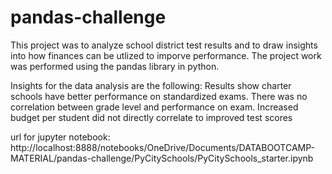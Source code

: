 # pandas-challenge
This project was to analyze school district test results and to draw insights into how finances can be utlized to imporve performance.
The project work was performed using the pandas library in python.

Insights for the data analysis are the following:
Results show charter schools have better performance on standardized exams.
There was no correlation between grade level and performance on exam.
Increased budget per student did not directly correlate to improved test scores

url for jupyter notebook: http://localhost:8888/notebooks/OneDrive/Documents/DATABOOTCAMP-MATERIAL/pandas-challenge/PyCitySchools/PyCitySchools_starter.ipynb